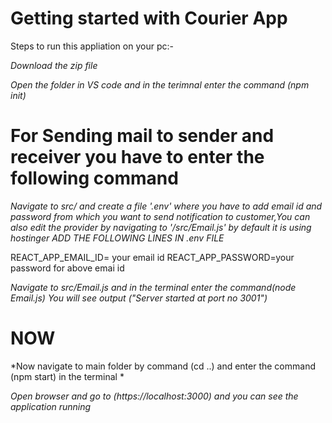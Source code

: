 # Getting started with Courier App

Steps to run this appliation on your pc:-

*Download the zip file*

*Open the folder in VS code and in the terimnal enter the command (npm init)*

# For Sending mail to sender and receiver you have to enter the following command
*Navigate to src/ and create a file '.env' where you have to add email id and password from which you want to send notification to customer,You can also edit the provider by navigating to '/src/Email.js' by default it is using hostinger*
*ADD THE FOLLOWING LINES IN .env FILE*

REACT_APP_EMAIL_ID= your email id
REACT_APP_PASSWORD=your password for above emai id


*Navigate to src/Email.js and in the terminal enter the command(node Email.js)*
*You will see output ("Server started at port no 3001")*

# NOW

*Now navigate to main folder by command (cd ..) and enter the command (npm start) in the terminal *

*Open browser and go to (https://localhost:3000) and you can see the application running*
